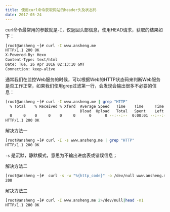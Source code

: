 ```yaml
---
title: 使用curl命令获取网站的header头及状态码
date: 2017-05-24
---
```


curl命令最常用的参数就是`-I`，仅返回头部信息，使用HEAD请求，获取的结果如下：

```bash
[root@ansheng ~]# curl -I www.ansheng.me
HTTP/1.1 200 OK
X-Powered-By: Hexo
Content-Type: text/html
Date: Tue, 26 Apr 2016 02:13:10 GMT
Connection: keep-alive
```

通常我们在监控Web服务的时候，可以根据Web的HTTP状态码来判断Web服务是否工作正常，如果我们使用grep过滤第一行，会发现会输出很多不必要的信息：

```bash
[root@ansheng ~]# curl -I www.ansheng.me | grep "HTTP"
  % Total    % Received % Xferd  Average Speed   Time    Time     Time  Current
                                 Dload  Upload   Total   Spent    Left  Speed
  0     0    0     0    0     0      0      0 --:--:--  0:00:01 --:--:--     0
HTTP/1.1 200 OK
```

解决方法一

```bash
[root@ansheng ~]# curl -I -s www.ansheng.me | grep "HTTP"
HTTP/1.1 200 OK
```

`-s` 是沉默，静默模式，意思为不输出进度表或错误信息；

解决方法二

```bash
[root@ansheng ~]#  curl -s -w "%{http_code}" -o /dev/null www.ansheng.me
200
```

解决方法三

```bash
[root@ansheng ~]# curl -I www.ansheng.me 2>/dev/null|head -n1                    
HTTP/1.1 200 OK
```